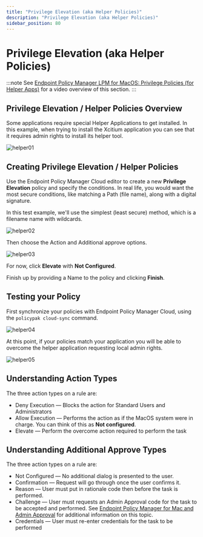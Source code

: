 ```yaml
---
title: "Privilege Elevation (aka Helper Policies)"
description: "Privilege Elevation (aka Helper Policies)"
sidebar_position: 80
---
```


# Privilege Elevation (aka Helper Policies)

:::note
See
[Endpoint Policy Manager LPM for MacOS: Privilege Policies (for Helper Apps)](/docs/endpointpolicymanager/components/endpointprivilegemanager/videolearningcenter/macintegration/privilege.md)
for a video overview of this section.
:::


## Privilege Elevation / Helper Policies Overview

Some applications require special Helper Applications to get installed. In this example, when trying
to install the Xcitium application you can see that it requires admin rights to install its helper
tool.

![helper01](/images/endpointpolicymanager/mac/scenarios/helper01.webp)

## Creating Privilege Elevation / Helper Policies

Use the Endpoint Policy Manager Cloud editor to create a new **Privilege Elevation** policy and
specify the conditions. In real life, you would want the most secure conditions, like matching a
Path (file name), along with a digital signature.

In this test example, we'll use the simplest (least secure) method, which is a filename name with
wildcards.

![helper02](/images/endpointpolicymanager/mac/scenarios/helper02.webp)

Then choose the Action and Additional approve options.

![helper03](/images/endpointpolicymanager/mac/scenarios/helper03.webp)

For now, click **Elevate** with **Not Configured**.

Finish up by providing a Name to the policy and clicking **Finish**.

## Testing your Policy

First synchronize your policies with Endpoint Policy Manager Cloud, using the `policypak cloud-sync`
command.

![helper04](/images/endpointpolicymanager/mac/scenarios/macfinder07.webp)

At this point, if your policies match your application you will be able to overcome the helper
application requesting local admin rights.

![helper05](/images/endpointpolicymanager/mac/scenarios/helper05.webp)

## Understanding Action Types

The three action types on a rule are:

- Deny Execution — Blocks the action for Standard Users and Administrators
- Allow Execution — Performs the action as if the MacOS system were in charge. You can think of this
  as **Not configured**.
- Elevate — Perform the overcome action required to perform the task

## Understanding Additional Approve Types

The three action types on a rule are:

- Not Configured — No additional dialog is presented to the user.
- Confirmation — Request will go through once the user confirms it.
- Reason — User must put in rationale code then before the task is performed.
- Challenge — User must requests an Admin Approval code for the task to be accepted and performed.
  See
  [Endpoint Policy Manager for Mac and Admin Approval](/docs/endpointpolicymanager/components/endpointprivilegemanager/videolearningcenter/macintegration/adminapproval.md)
  for additional information on this topic.
- Credentials — User must re-enter credentials for the task to be performed
